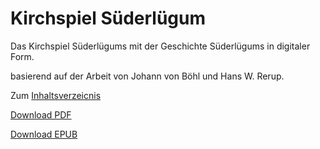 # Kirchspiel Süderlügum
Das Kirchspiel Süderlügums mit der Geschichte Süderlügums in digitaler Form.

basierend auf der Arbeit von Johann von Böhl und  Hans W. Rerup.

Zum [Inhaltsverzeicnis](KirchspielSüderlügum.adoc)

[Download PDF](https://github.com/kuhjunge/KirchspielSuederluegum/releases/download/1.0.0/KirchspielSuderlugum_compressed.pdf) 

[Download EPUB](https://github.com/kuhjunge/KirchspielSuederluegum/releases/download/1.0.0/KirchspielSuderlugum.epub)
